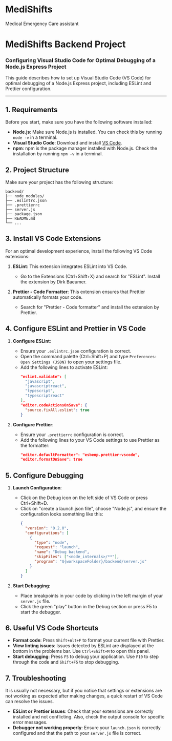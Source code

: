 
# MediShifts
Medical Emergency Care assistant

# MediShifts Backend Project

### Configuring Visual Studio Code for Optimal Debugging of a Node.js Express Project

This guide describes how to set up Visual Studio Code (VS Code) for optimal debugging of a Node.js Express project, including ESLint and Prettier configuration.

---

## 1. Requirements

Before you start, make sure you have the following software installed:

- **Node.js**: Make sure Node.js is installed. You can check this by running `node -v` in a terminal.
- **Visual Studio Code**: Download and install [VS Code](https://code.visualstudio.com/).
- **npm**: npm is the package manager installed with Node.js. Check the installation by running `npm -v` in a terminal.

## 2. Project Structure

Make sure your project has the following structure:

```
backend/
├── node_modules/
├── .eslintrc.json
├── .prettierrc
├── server.js
├── package.json
├── README.md
└── ...
```

## 3. Install VS Code Extensions

For an optimal development experience, install the following VS Code extensions:

1. **ESLint**: This extension integrates ESLint into VS Code.
   - Go to the Extensions (Ctrl+Shift+X) and search for "ESLint". Install the extension by Dirk Baeumer.

2. **Prettier - Code Formatter**: This extension ensures that Prettier automatically formats your code.
   - Search for "Prettier - Code formatter" and install the extension by Prettier.

## 4. Configure ESLint and Prettier in VS Code

1. **Configure ESLint**:
   - Ensure your `.eslintrc.json` configuration is correct.
   - Open the command palette (Ctrl+Shift+P) and type `Preferences: Open Settings (JSON)` to open your settings file.
   - Add the following lines to activate ESLint:
     ```json
     "eslint.validate": [
       "javascript",
       "javascriptreact",
       "typescript",
       "typescriptreact"
     ],
     "editor.codeActionsOnSave": {
       "source.fixAll.eslint": true
     }
     ```

2. **Configure Prettier**:
   - Ensure your `.prettierrc` configuration is correct.
   - Add the following lines to your VS Code settings to use Prettier as the formatter:
     ```json
     "editor.defaultFormatter": "esbenp.prettier-vscode",
     "editor.formatOnSave": true
     ```

## 5. Configure Debugging

1. **Launch Configuration**:
   - Click on the Debug icon on the left side of VS Code or press Ctrl+Shift+D.
   - Click on "create a launch.json file", choose "Node.js", and ensure the configuration looks something like this:
     ```json
     {
       "version": "0.2.0",
       "configurations": [
         {
           "type": "node",
           "request": "launch",
           "name": "Debug backend",
           "skipFiles": ["<node_internals>/**"],
           "program": "${workspaceFolder}/backend/server.js"
         }
       ]
     }
     ```

2. **Start Debugging**:
   - Place breakpoints in your code by clicking in the left margin of your `server.js` file.
   - Click the green "play" button in the Debug section or press F5 to start the debugger.

## 6. Useful VS Code Shortcuts

- **Format code**: Press `Shift+Alt+F` to format your current file with Prettier.
- **View linting issues**: Issues detected by ESLint are displayed at the bottom in the problems bar. Use `Ctrl+Shift+M` to open this panel.
- **Start debugging**: Press `F5` to debug your application. Use `F10` to step through the code and `Shift+F5` to stop debugging.

## 7. Troubleshooting

It is usually not necessary, but if you notice that settings or extensions are not working as expected after making changes, a quick restart of VS Code can resolve the issues.

- **ESLint or Prettier issues**: Check that your extensions are correctly installed and not conflicting. Also, check the output console for specific error messages.
- **Debugger not working properly**: Ensure your `launch.json` is correctly configured and that the path to your `server.js` file is correct.
